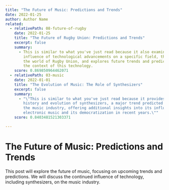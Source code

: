 ```yaml
---
title: "The Future of Music: Predictions and Trends"
date: 2022-01-25
author: Author Name
related:
  - relativePath: 08-future-of-rugby
    date: 2022-01-25
    title: "The Future of Rugby Union: Predictions and Trends"
    excerpt: false
    summary:
      - This is similar to what you've just read because it also examines the
        influence of technological advancements on a specific field, this time
        the world of Rugby Union, and explores future trends and predictions in
        the context of this technology.
    score: 0.869850964462071
  - relativePath: 03-music
    date: 2022-01-01
    title: "The Evolution of Music: The Role of Synthesizers"
    excerpt: false
    summary:
      - "\"This is similar to what you've just read because it provides a deeper
        history and evolution of synthesizers, a major trend predicted to shape
        the music industry, offering additional insights into its influence on
        electronic music and its democratization in recent years.\""
    score: 0.8403481521303371

---
```


# The Future of Music: Predictions and Trends

This post will explore the future of music, focusing on upcoming trends and predictions. We will discuss the continued influence of technology, including synthesizers, on the music industry.